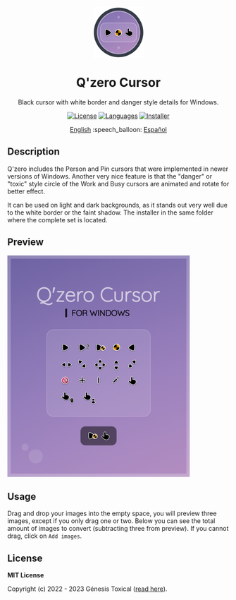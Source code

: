 <p align="center"></p>
<p align="center"><a href="#"><img width="115px" src="docs/assets/Logo-115px.png" align="center" alt="Drop Icons"/></a></p>
<h1 align="center">Q'zero Cursor</h1>
<p align="center">Black cursor with white border and danger style details for Windows.</p>

<p align="center">
 <a href="LICENSE"><img alt="License" src="https://img.shields.io/badge/License-MIT-9280FF?style=flat-square&labelColor=343B45"/></a>
 <a href="#"><img alt="Languages" src="https://img.shields.io/badge/Styles-1-9280FF?style=flat-square&labelColor=343B45"/></a>
 <a href="/installer%20src"><img alt="Installer" src="https://img.shields.io/badge/Installer-Yes-9280FF?style=flat-square&labelColor=343B45"/></a>
</p>

<p align="center">
<a href="README.md">English</a> :speech_balloon: <a href="README-es.md">Español</a>
</p>

## Description
Q'zero includes the Person and Pin cursors that were implemented in newer versions of Windows. Another very nice feature is that the "danger" or "toxic" style circle of the Work and Busy cursors are animated and rotate for better effect.

It can be used on light and dark backgrounds, as it stands out very well due to the white border or the faint shadow. The installer in the same folder where the complete set is located.

## Preview
<a href="#"><img src="docs/assets/Preview.png"/></a>

## Usage
Drag and drop your images into the empty space, you will preview three images, except if you only drag one or two. Below you can see the total amount of images to convert (subtracting three from preview). If you cannot drag, click on `Add images`.

## License
**MIT License**

Copyright (c) 2022 - 2023 Génesis Toxical ([read here](LICENSE)).

